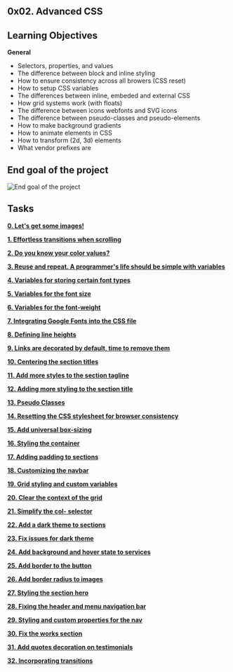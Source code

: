 ## 0x02. Advanced CSS

## Learning Objectives
**General**
- Selectors, properties, and values
- The difference between block and inline styling
- How to ensure consistency across all browers (CSS reset)
- How to setup CSS variables
- The differences between inline, embeded and external CSS
- How grid systems work (with floats)
- The difference between icons webfonts and SVG icons
- The difference between pseudo-classes and pseudo-elements
- How to make background gradients
- How to animate elements in CSS
- How to transform (2d, 3d) elements
- What vendor prefixes are

## End goal of the project
![End goal of the project](https://github.com/dianaparr/holbertonschool-web_front_end/blob/main/0x02-CSS_advanced/img/project.png)

## Tasks
[**0. Let's get some images!**](https://github.com/dianaparr/holbertonschool-web_front_end/blob/6f9fa08b5b2328bf4b841d7ed67dad077a82f134/0x02-CSS_advanced/images/)

[**1. Effortless transitions when scrolling**](https://github.com/dianaparr/holbertonschool-web_front_end/blob/b38eec547f15bfcb7646d204f83ef0b848c0f08f/0x02-CSS_advanced/styles/1-style.css)

[**2. Do you know your color values?**](https://github.com/dianaparr/holbertonschool-web_front_end/blob/b38eec547f15bfcb7646d204f83ef0b848c0f08f/0x02-CSS_advanced/styles/2-style.css)

[**3. Reuse and repeat. A programmer's life should be simple with variables**](https://github.com/dianaparr/holbertonschool-web_front_end/blob/b38eec547f15bfcb7646d204f83ef0b848c0f08f/0x02-CSS_advanced/styles/3-style.css)

[**4. Variables for storing certain font types**](https://github.com/dianaparr/holbertonschool-web_front_end/blob/dfaf03fd0e225b757fde36e83821b01512425270/0x02-CSS_advanced/styles/4-style.css)

[**5. Variables for the font size**](https://github.com/dianaparr/holbertonschool-web_front_end/blob/dfaf03fd0e225b757fde36e83821b01512425270/0x02-CSS_advanced/styles/5-style.css)

[**6. Variables for the font-weight**](https://github.com/dianaparr/holbertonschool-web_front_end/blob/dfaf03fd0e225b757fde36e83821b01512425270/0x02-CSS_advanced/styles/6-style.css)

[**7. Integrating Google Fonts into the CSS file**](https://github.com/dianaparr/holbertonschool-web_front_end/blob/3734a2daf1173991017ffadf68ef5caf8adc662a/0x02-CSS_advanced/styles/7-style.css)

[**8. Defining line heights**](https://github.com/dianaparr/holbertonschool-web_front_end/blob/3734a2daf1173991017ffadf68ef5caf8adc662a/0x02-CSS_advanced/styles/8-style.css)

[**9. Links are decorated by default, time to remove them**](https://github.com/dianaparr/holbertonschool-web_front_end/blob/3734a2daf1173991017ffadf68ef5caf8adc662a/0x02-CSS_advanced/styles/9-style.css)

[**10. Centering the section titles**](https://github.com/dianaparr/holbertonschool-web_front_end/blob/3734a2daf1173991017ffadf68ef5caf8adc662a/0x02-CSS_advanced/styles/10-style.css)

[**11. Add more styles to the section tagline**](https://github.com/dianaparr/holbertonschool-web_front_end/blob/3734a2daf1173991017ffadf68ef5caf8adc662a/0x02-CSS_advanced/styles/11-style.css)

[**12. Adding more styling to the section title**](https://github.com/dianaparr/holbertonschool-web_front_end/blob/3734a2daf1173991017ffadf68ef5caf8adc662a/0x02-CSS_advanced/styles/12-style.css)

[**13. Pseudo Classes**](https://github.com/dianaparr/holbertonschool-web_front_end/blob/3734a2daf1173991017ffadf68ef5caf8adc662a/0x02-CSS_advanced/styles/13-style.css)

[**14. Resetting the CSS stylesheet for browser consistency**](https://github.com/dianaparr/holbertonschool-web_front_end/blob/3734a2daf1173991017ffadf68ef5caf8adc662a/0x02-CSS_advanced/styles/14-style.css)

[**15. Add universal box-sizing**](https://github.com/dianaparr/holbertonschool-web_front_end/blob/3734a2daf1173991017ffadf68ef5caf8adc662a/0x02-CSS_advanced/styles/15-style.css)

[**16. Styling the container**](https://github.com/dianaparr/holbertonschool-web_front_end/blob/3734a2daf1173991017ffadf68ef5caf8adc662a/0x02-CSS_advanced/styles/16-style.css)

[**17. Adding padding to sections**](https://github.com/dianaparr/holbertonschool-web_front_end/blob/3734a2daf1173991017ffadf68ef5caf8adc662a/0x02-CSS_advanced/styles/17-style.css)

[**18. Customizing the navbar**](https://github.com/dianaparr/holbertonschool-web_front_end/blob/72c92a4834c2f6eff4f06b906569d94c96cfa870/0x02-CSS_advanced/styles/18-style.css)

[**19. Grid styling and custom variables**](https://github.com/dianaparr/holbertonschool-web_front_end/blob/51137bc4be7740d524d5f6ac4f3319b2e4316929/0x02-CSS_advanced/styles/19-style.css)

[**20. Clear the context of the grid**](https://github.com/dianaparr/holbertonschool-web_front_end/blob/c7fa7711d6a1d67008cbe14fcbbb3e9d6c1ad335/0x02-CSS_advanced/styles/20-style.css)

[**21. Simplify the col- selector**](https://github.com/dianaparr/holbertonschool-web_front_end/blob/ebbd499bcbd4d3f528ff2ec3b9377c21743de6e4/0x02-CSS_advanced/styles/21-style.css)

[**22. Add a dark theme to sections**](https://github.com/dianaparr/holbertonschool-web_front_end/blob/33e4bee5b08ddf3b7145e7ccb281802b0920a202/0x02-CSS_advanced/styles/22-style.css)

[**23. Fix issues for dark theme**](https://github.com/dianaparr/holbertonschool-web_front_end/blob/2279bbee4d2490f6aa79d7ac44bac8eb8365fc03/0x02-CSS_advanced/styles/23-style.css)

[**24. Add background and hover state to services**](https://github.com/dianaparr/holbertonschool-web_front_end/blob/1333c6f54e766f2297a8c8a2acabca279e0aaeb4/0x02-CSS_advanced/styles/24-style.css)

[**25. Add border to the button**](https://github.com/dianaparr/holbertonschool-web_front_end/blob/06c26f7e0b532c56a4a8941f037c1105d454ef14/0x02-CSS_advanced/styles/25-style.css)

[**26. Add border radius to images**](https://github.com/dianaparr/holbertonschool-web_front_end/blob/6ea8c57d8c098adbd0591a73c9878fdedec4acc1/0x02-CSS_advanced/styles/26-style.css)

[**27. Styling the section hero**](https://github.com/dianaparr/holbertonschool-web_front_end/blob/e6db3ee25bd5303b7cb783018bb9186d192b1898/0x02-CSS_advanced/styles/27-style.css)

[**28. Fixing the header and menu navigation bar**](https://github.com/dianaparr/holbertonschool-web_front_end/blob/42f5fd0e30b56684503f691314137a6eb3d4d14a/0x02-CSS_advanced/styles/28-style.css)

[**29. Styling and custom properties for the nav**](https://github.com/dianaparr/holbertonschool-web_front_end/blob/a81887461eb72b95a943e2e922c3a3d861f1cbbe/0x02-CSS_advanced/styles/29-style.css)

[**30. Fix the works section**](https://github.com/dianaparr/holbertonschool-web_front_end/blob/0957bd8b93f60fdacd5425e2be7e6953fa77c44f/0x02-CSS_advanced/styles/30-style.css)

[**31. Add quotes decoration on testimonials**](https://github.com/dianaparr/holbertonschool-web_front_end/blob/b1eb2205d69d039060bb3c15bf4c2f431e870da5/0x02-CSS_advanced/styles/31-style.css)

[**32. Incorporating transitions**](https://github.com/dianaparr/holbertonschool-web_front_end/blob/608558f283ade9d977a830df9725351ddd438994/0x02-CSS_advanced/styles/32-style.css)
